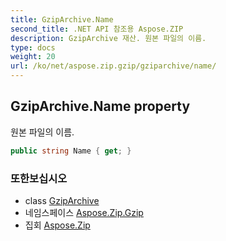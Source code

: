 ```yaml
---
title: GzipArchive.Name
second_title: .NET API 참조용 Aspose.ZIP
description: GzipArchive 재산. 원본 파일의 이름.
type: docs
weight: 20
url: /ko/net/aspose.zip.gzip/gziparchive/name/
---
```

## GzipArchive.Name property

원본 파일의 이름.

```csharp
public string Name { get; }
```

### 또한보십시오

* class [GzipArchive](../)
* 네임스페이스 [Aspose.Zip.Gzip](../../gziparchive/)
* 집회 [Aspose.Zip](../../../)


